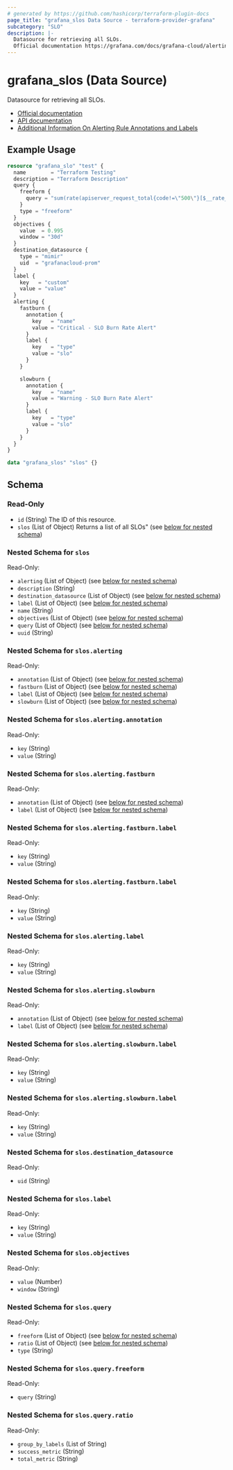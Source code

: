 ```yaml
---
# generated by https://github.com/hashicorp/terraform-plugin-docs
page_title: "grafana_slos Data Source - terraform-provider-grafana"
subcategory: "SLO"
description: |-
  Datasource for retrieving all SLOs.
  Official documentation https://grafana.com/docs/grafana-cloud/alerting-and-irm/slo/API documentation https://grafana.com/docs/grafana-cloud/alerting-and-irm/slo/api/Additional Information On Alerting Rule Annotations and Labels https://prometheus.io/docs/prometheus/latest/configuration/alerting_rules/#templating/
---
```


# grafana_slos (Data Source)

Datasource for retrieving all SLOs.
		
* [Official documentation](https://grafana.com/docs/grafana-cloud/alerting-and-irm/slo/)
* [API documentation](https://grafana.com/docs/grafana-cloud/alerting-and-irm/slo/api/)
* [Additional Information On Alerting Rule Annotations and Labels](https://prometheus.io/docs/prometheus/latest/configuration/alerting_rules/#templating/)

## Example Usage

```terraform
resource "grafana_slo" "test" {
  name        = "Terraform Testing"
  description = "Terraform Description"
  query {
    freeform {
      query = "sum(rate(apiserver_request_total{code!=\"500\"}[$__rate_interval])) / sum(rate(apiserver_request_total[$__rate_interval]))"
    }
    type = "freeform"
  }
  objectives {
    value  = 0.995
    window = "30d"
  }
  destination_datasource {
    type = "mimir"
    uid  = "grafanacloud-prom"
  }
  label {
    key   = "custom"
    value = "value"
  }
  alerting {
    fastburn {
      annotation {
        key   = "name"
        value = "Critical - SLO Burn Rate Alert"
      }
      label {
        key   = "type"
        value = "slo"
      }
    }

    slowburn {
      annotation {
        key   = "name"
        value = "Warning - SLO Burn Rate Alert"
      }
      label {
        key   = "type"
        value = "slo"
      }
    }
  }
}

data "grafana_slos" "slos" {}
```

<!-- schema generated by tfplugindocs -->
## Schema

### Read-Only

- `id` (String) The ID of this resource.
- `slos` (List of Object) Returns a list of all SLOs" (see [below for nested schema](#nestedatt--slos))

<a id="nestedatt--slos"></a>
### Nested Schema for `slos`

Read-Only:

- `alerting` (List of Object) (see [below for nested schema](#nestedobjatt--slos--alerting))
- `description` (String)
- `destination_datasource` (List of Object) (see [below for nested schema](#nestedobjatt--slos--destination_datasource))
- `label` (List of Object) (see [below for nested schema](#nestedobjatt--slos--label))
- `name` (String)
- `objectives` (List of Object) (see [below for nested schema](#nestedobjatt--slos--objectives))
- `query` (List of Object) (see [below for nested schema](#nestedobjatt--slos--query))
- `uuid` (String)

<a id="nestedobjatt--slos--alerting"></a>
### Nested Schema for `slos.alerting`

Read-Only:

- `annotation` (List of Object) (see [below for nested schema](#nestedobjatt--slos--alerting--annotation))
- `fastburn` (List of Object) (see [below for nested schema](#nestedobjatt--slos--alerting--fastburn))
- `label` (List of Object) (see [below for nested schema](#nestedobjatt--slos--alerting--label))
- `slowburn` (List of Object) (see [below for nested schema](#nestedobjatt--slos--alerting--slowburn))

<a id="nestedobjatt--slos--alerting--annotation"></a>
### Nested Schema for `slos.alerting.annotation`

Read-Only:

- `key` (String)
- `value` (String)


<a id="nestedobjatt--slos--alerting--fastburn"></a>
### Nested Schema for `slos.alerting.fastburn`

Read-Only:

- `annotation` (List of Object) (see [below for nested schema](#nestedobjatt--slos--alerting--fastburn--annotation))
- `label` (List of Object) (see [below for nested schema](#nestedobjatt--slos--alerting--fastburn--label))

<a id="nestedobjatt--slos--alerting--fastburn--annotation"></a>
### Nested Schema for `slos.alerting.fastburn.label`

Read-Only:

- `key` (String)
- `value` (String)


<a id="nestedobjatt--slos--alerting--fastburn--label"></a>
### Nested Schema for `slos.alerting.fastburn.label`

Read-Only:

- `key` (String)
- `value` (String)



<a id="nestedobjatt--slos--alerting--label"></a>
### Nested Schema for `slos.alerting.label`

Read-Only:

- `key` (String)
- `value` (String)


<a id="nestedobjatt--slos--alerting--slowburn"></a>
### Nested Schema for `slos.alerting.slowburn`

Read-Only:

- `annotation` (List of Object) (see [below for nested schema](#nestedobjatt--slos--alerting--slowburn--annotation))
- `label` (List of Object) (see [below for nested schema](#nestedobjatt--slos--alerting--slowburn--label))

<a id="nestedobjatt--slos--alerting--slowburn--annotation"></a>
### Nested Schema for `slos.alerting.slowburn.label`

Read-Only:

- `key` (String)
- `value` (String)


<a id="nestedobjatt--slos--alerting--slowburn--label"></a>
### Nested Schema for `slos.alerting.slowburn.label`

Read-Only:

- `key` (String)
- `value` (String)




<a id="nestedobjatt--slos--destination_datasource"></a>
### Nested Schema for `slos.destination_datasource`

Read-Only:

- `uid` (String)


<a id="nestedobjatt--slos--label"></a>
### Nested Schema for `slos.label`

Read-Only:

- `key` (String)
- `value` (String)


<a id="nestedobjatt--slos--objectives"></a>
### Nested Schema for `slos.objectives`

Read-Only:

- `value` (Number)
- `window` (String)


<a id="nestedobjatt--slos--query"></a>
### Nested Schema for `slos.query`

Read-Only:

- `freeform` (List of Object) (see [below for nested schema](#nestedobjatt--slos--query--freeform))
- `ratio` (List of Object) (see [below for nested schema](#nestedobjatt--slos--query--ratio))
- `type` (String)

<a id="nestedobjatt--slos--query--freeform"></a>
### Nested Schema for `slos.query.freeform`

Read-Only:

- `query` (String)


<a id="nestedobjatt--slos--query--ratio"></a>
### Nested Schema for `slos.query.ratio`

Read-Only:

- `group_by_labels` (List of String)
- `success_metric` (String)
- `total_metric` (String)

